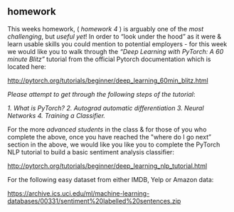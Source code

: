 ## homework

This weeks homework, ( *homework 4* ) is arguably one of the *most challenging*, but *useful yet*! In order to “look under the hood” as it were & learn usable skills you could mention to potential employers - for this week we would like you to walk through the *“Deep Learning with PyTorch: A 60 minute Blitz”*  tutorial from the official Pytorch documentation which is located here:

http://pytorch.org/tutorials/beginner/deep_learning_60min_blitz.html

*Please attempt to get through the following steps of the tutorial*:

*1. What is PyTorch?*
*2. Autograd automatic differentiation*
*3. Neural Networks*
*4. Training a Classifier.*

For the more *advanced students* in the class & for those of you who complete the above,
once you have reached the "where do I go next” section in the above, we would like you like you to complete the PyTorch NLP  tutorial to build a basic sentiment analysis classifier:

http://pytorch.org/tutorials/beginner/deep_learning_nlp_tutorial.html

For the following easy dataset from either IMDB, Yelp or Amazon data:

https://archive.ics.uci.edu/ml/machine-learning-databases/00331/sentiment%20labelled%20sentences.zip
